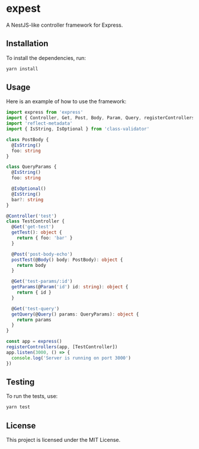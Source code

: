 # expest

A NestJS-like controller framework for Express.

## Installation

To install the dependencies, run:

```bash
yarn install
```

## Usage

Here is an example of how to use the framework:

```typescript
import express from 'express'
import { Controller, Get, Post, Body, Param, Query, registerControllers } from 'expest'
import 'reflect-metadata'
import { IsString, IsOptional } from 'class-validator'

class PostBody {
  @IsString()
  foo: string
}

class QueryParams {
  @IsString()
  foo: string

  @IsOptional()
  @IsString()
  bar?: string
}

@Controller('test')
class TestController {
  @Get('get-test')
  getTest(): object {
    return { foo: 'bar' }
  }

  @Post('post-body-echo')
  postTest(@Body() body: PostBody): object {
    return body
  }

  @Get('test-params/:id')
  getParams(@Param('id') id: string): object {
    return { id }
  }

  @Get('test-query')
  getQuery(@Query() params: QueryParams): object {
    return params
  }
}

const app = express()
registerControllers(app, [TestController])
app.listen(3000, () => {
  console.log('Server is running on port 3000')
})
```

## Testing

To run the tests, use:

```bash
yarn test
```

## License

This project is licensed under the MIT License.
